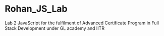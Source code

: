 # Rohan_JS_Lab
Lab 2 JavaScript for the fulfilment of Advanced Certificate Program in Full Stack Development under GL academy and IITR
